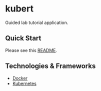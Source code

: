 # kubert

Guided lab tutorial application.

## Quick Start

Please see this [README](server/README.md).

## Technologies & Frameworks

- [Docker](https://www.docker.com/)
- [Kubernetes](https://kubernetes.io/)
